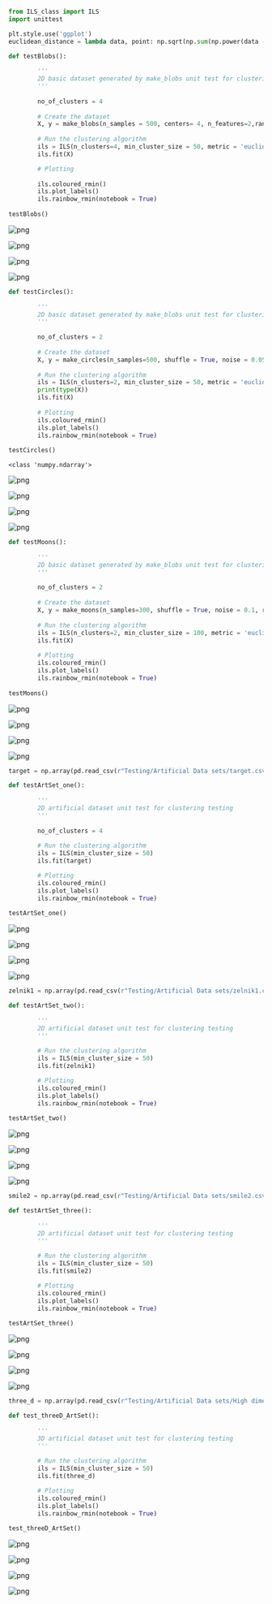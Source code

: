 ```python
from ILS_class import ILS
import unittest
```


```python
plt.style.use('ggplot')
euclidean_distance = lambda data, point: np.sqrt(np.sum(np.power(data - point, 2), axis = 1).reshape((len(data), 1)))
```


```python
def testBlobs():
        
        '''
        2D basic dataset generated by make_blobs unit test for clustering testing
        '''
    
        no_of_clusters = 4
        
        # Create the dataset
        X, y = make_blobs(n_samples = 500, centers= 4, n_features=2,random_state=185)
        
        # Run the clustering algorithm
        ils = ILS(n_clusters=4, min_cluster_size = 50, metric = 'euclidean')
        ils.fit(X)

        # Plotting
        
        ils.coloured_rmin()
        ils.plot_labels()
        ils.rainbow_rmin(notebook = True)
        
testBlobs()
```


    
![png](output_2_0.png)
    



    
![png](output_2_1.png)



    
![png](bokeh_plot_2_0.png)
    



    
![png](bokeh_plot_2_1.png)
    
















<div class="bk-root" id="45c7910a-957f-4373-adb8-f938c1d27866" data-root-id="18576"></div>












<div class="bk-root" id="f2ae09c5-18f1-4422-a847-c54ffb98374d" data-root-id="19247"></div>






```python
def testCircles():
        
        '''
        2D basic dataset generated by make_blobs unit test for clustering testing
        '''
    
        no_of_clusters = 2
        
        # Create the dataset
        X, y = make_circles(n_samples=500, shuffle = True, noise = 0.05, factor = 0.5, random_state = 10)
        
        # Run the clustering algorithm
        ils = ILS(n_clusters=2, min_cluster_size = 50, metric = 'euclidean')
        print(type(X))
        ils.fit(X)
        
        # Plotting
        ils.coloured_rmin()
        ils.plot_labels()
        ils.rainbow_rmin(notebook = True)
        
testCircles()
```

    <class 'numpy.ndarray'>
    


    
![png](output_3_1.png)
    



    
![png](output_3_2.png)
    



    
![png](bokeh_plot_3_0.png)
    



    
![png](bokeh_plot_3_1.png)











<div class="bk-root" id="870ae2de-482f-4f90-9dbc-784e66400f0b" data-root-id="19916"></div>












<div class="bk-root" id="7bb20332-238a-4f22-a51e-b0a395433a52" data-root-id="20611"></div>






```python
def testMoons():
        
        '''
        2D basic dataset generated by make_blobs unit test for clustering testing
        '''
        
        no_of_clusters = 2
        
        # Create the dataset
        X, y = make_moons(n_samples=300, shuffle = True, noise = 0.1, random_state = 10)
        
        # Run the clustering algorithm
        ils = ILS(n_clusters=2, min_cluster_size = 100, metric = 'euclidean')
        ils.fit(X)
        
        # Plotting
        ils.coloured_rmin()
        ils.plot_labels()
        ils.rainbow_rmin(notebook = True)
        
testMoons()
```


    
![png](output_4_0.png)
    



    
![png](output_4_1.png)
    



    
![png](bokeh_plot_4_0.png)
    



    
![png](bokeh_plot_4_1.png)











<div class="bk-root" id="11d2412b-67cb-4612-a0d1-bb1e92053dc7" data-root-id="21304"></div>












<div class="bk-root" id="2bdd4f98-4813-4bc9-98a7-4c979ff723c9" data-root-id="22023"></div>






```python
target = np.array(pd.read_csv(r"Testing/Artificial Data sets/target.csv", header=1))[:, :-1]
```


```python
def testArtSet_one():
    
        '''
        2D artificial dataset unit test for clustering testing
        '''
        
        no_of_clusters = 4
        
        # Run the clustering algorithm
        ils = ILS(min_cluster_size = 50)
        ils.fit(target)

        # Plotting
        ils.coloured_rmin()
        ils.plot_labels()
        ils.rainbow_rmin(notebook = True)
        
testArtSet_one()
```


    
![png](output_6_0.png)
    



    
![png](output_6_1.png)
    



    
![png](bokeh_plot_5_0.png)
    



    
![png](bokeh_plot_5_1.png)









<div class="bk-root" id="9ac2dc41-5ba0-4b4a-b604-354b61100517" data-root-id="22740"></div>












<div class="bk-root" id="cd0368a4-eed8-42c7-a002-ca271df1e06c" data-root-id="23483"></div>






```python
zelnik1 = np.array(pd.read_csv(r"Testing/Artificial Data sets/zelnik1.csv", header=1))[:, :-1]
```


```python
def testArtSet_two():    
    
        '''
        2D artificial dataset unit test for clustering testing
        '''
    
        # Run the clustering algorithm
        ils = ILS(min_cluster_size = 50)
        ils.fit(zelnik1)

        # Plotting
        ils.coloured_rmin()
        ils.plot_labels()
        ils.rainbow_rmin(notebook = True)
        
testArtSet_two()
```


    
![png](output_8_0.png)
    



    
![png](output_8_1.png)
    




    
![png](bokeh_plot_6_0.png)
    



    
![png](bokeh_plot_6_1.png)








<div class="bk-root" id="a444793b-4971-499c-84b2-c22f5aef1de4" data-root-id="24224"></div>












<div class="bk-root" id="22188471-eccc-418f-8775-bbd2b11d1c69" data-root-id="24991"></div>






```python
smile2 = np.array(pd.read_csv(r"Testing/Artificial Data sets/smile2.csv", header=1))[:, :-1]
```


```python
def testArtSet_three(): 
    
        '''
        2D artificial dataset unit test for clustering testing
        '''
    
        # Run the clustering algorithm
        ils = ILS(min_cluster_size = 50)
        ils.fit(smile2)

        # Plotting
        ils.coloured_rmin()
        ils.plot_labels()
        ils.rainbow_rmin(notebook = True)
        
testArtSet_three()
```


    
![png](output_10_0.png)
    



    
![png](output_10_1.png)
    



    
![png](bokeh_plot_7_0.png)
    



    
![png](bokeh_plot_7_1.png)








<div class="bk-root" id="e60d066f-1955-41c5-99a2-149284bd1748" data-root-id="25756"></div>












<div class="bk-root" id="f67a02ff-713c-4f67-9f0f-016ada30b734" data-root-id="26547"></div>






```python
three_d = np.array(pd.read_csv(r"Testing/Artificial Data sets/High dimensional dataset/3d-line1.csv", header=1))[:, :-1]
```


```python
def test_threeD_ArtSet(): 
    
        '''
        3D artificial dataset unit test for clustering testing
        '''
    
        # Run the clustering algorithm
        ils = ILS(min_cluster_size = 50)
        ils.fit(three_d)

        # Plotting
        ils.coloured_rmin()
        ils.plot_labels()
        ils.rainbow_rmin(notebook = True)
        
test_threeD_ArtSet()
```


    
![png](output_12_0.png)
    



    
![png](output_12_1.png)
    



![png](bokeh_plot_8_0.png)
    



    
![png](bokeh_plot_8_1.png)











<div class="bk-root" id="337cab2e-7252-4dca-be7e-d5078d0c4f14" data-root-id="27336"></div>












<div class="bk-root" id="eaa5ede4-bde9-4199-b94b-6b8897873f74" data-root-id="28151"></div>





